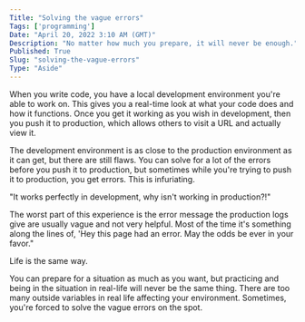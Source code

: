 ```yaml
---
Title: "Solving the vague errors"
Tags: ['programming']
Date: "April 20, 2022 3:10 AM (GMT)"
Description: "No matter how much you prepare, it will never be enough."
Published: True
Slug: "solving-the-vague-errors"
Type: "Aside"
---
```


When you write code, you have a local development environment you're able to work on. This gives you a real-time look at what your code does and how it functions. Once you get it working as you wish in development, then you push it to production, which allows others to visit a URL and actually view it.

The development environment is as close to the production environment as it can get, but there are still flaws. You can solve for a lot of the errors before you push it to production, but sometimes while you're trying to push it to production, you get errors. This is infuriating.

"It works perfectly in development, why isn't working in production?!"

The worst part of this experience is the error message the production logs give are usually vague and not very helpful. Most of the time it's something along the lines of, 'Hey this page had an error. May the odds be ever in your favor."

Life is the same way.

You can prepare for a situation as much as you want, but practicing and being in the situation in real-life will never be the same thing. There are too many outside variables in real life affecting your environment. Sometimes, you're forced to solve the vague errors on the spot.